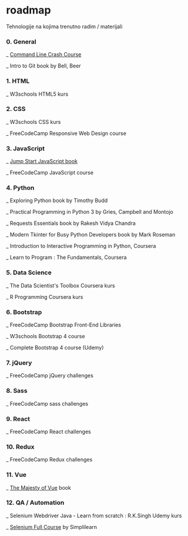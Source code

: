 # roadmap

Tehnologije na kojima trenutno radim / materijali


### 0. General

  _ [Command Line Crash Course](https://learnpythonthehardway.org/book/appendixa.html)
  
  _ Intro to Git book by Bell, Beer
  
### 1. HTML

  _ W3schools HTML5 kurs

### 2. CSS

  _ W3schools CSS kurs

  _ FreeCodeCamp Responsive Web Design course
  
### 3. JavaScript

  _ [Jump Start JavaScript book](https://github.com/spbooks/JSJAVASCRIPT1) 
  
  _ FreeCodeCamp JavaScript course
  
### 4. Python

  _ Exploring Python book by Timothy Budd
  
  _ Practical Programming in Python 3 by Gries, Campbell and Montojo
  
  _ Requests Essentials book by Rakesh Vidya Chandra
  
  _ Modern Tkinter for Busy Python Developers book by Mark Roseman
  
  _ Introduction to Interactive Programming in Python, Coursera
  
  _ Learn to Program : The Fundamentals, Coursera
  
### 5. Data Science

  _ The Data Scientist's Toolbox Coursera kurs
  
  _ R Programming Coursera kurs
  
### 6. Bootstrap

  _ FreeCodeCamp Bootstrap Front-End Libraries
  
  _ W3schools Bootstrap 4 course
  
  _ Complete Bootstrap 4 course (Udemy)
  
### 7. jQuery

  _ FreeCodeCamp jQuery challenges
  
### 8. Sass

  _ FreeCodeCamp sass challenges
  
### 9. React

  _ FreeCodeCamp React challenges
  
### 10. Redux

  _ FreeCodeCamp Redux challenges
  
### 11. Vue

  _ [The Majesty of Vue](https://github.com/hootlex/the-majesty-of-vuejs) book

### 12. QA / Automation

  _ Selenium Webdriver Java - Learn from scratch : R.K.Singh Udemy kurs 
  
  _ [Selenium Full Course](https://www.youtube.com/watch?v=Jdkrj2lDAEY) by Simplilearn
